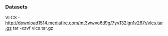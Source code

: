 ### Datasets

VLCS - http://download1514.mediafire.com/mt3wwvo6tl9g/7yv132lgn1v267r/vlcs.tar.gz
tar -xzvf vlcs.tar.gz

